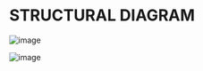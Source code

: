 # STRUCTURAL DIAGRAM #
![image](https://user-images.githubusercontent.com/94300992/144032308-eb06a56e-d5ab-45a5-b33d-f9f826e5eba6.png)















![image](https://user-images.githubusercontent.com/94300992/144196833-2e22ae04-fa76-404f-86c6-6de261e438b3.png)
